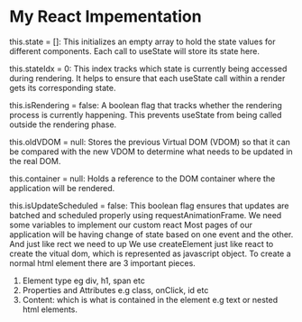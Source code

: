 # My React Impementation

this.state = []: This initializes an empty array to hold the state values for different components. Each call to useState will store its state here.

this.stateIdx = 0: This index tracks which state is currently being accessed during rendering. It helps to ensure that each useState call within a render gets its corresponding state.

this.isRendering = false: A boolean flag that tracks whether the rendering process is currently happening. This prevents useState from being called outside the rendering phase.

this.oldVDOM = null: Stores the previous Virtual DOM (VDOM) so that it can be compared with the new VDOM to determine what needs to be updated in the real DOM.

this.container = null: Holds a reference to the DOM container where the application will be rendered.

this.isUpdateScheduled = false: This boolean flag ensures that updates are batched and scheduled properly using requestAnimationFrame.
We need some variables to implement our custom react
Most pages of our application will be having change of state based on one event and the other. And just like rect we need to up
We use createElement just like react to create the vitual dom, which is represented as javascript object.
To create a normal html element there are 3 important pieces.

1. Element type eg div, h1, span etc
2. Properties and Attributes e.g class, onClick, id etc
3. Content: which is what is contained in the element e.g text or nested html elements.
